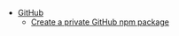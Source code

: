 - [GitHub](/github)
  - [Create a private GitHub npm package](/github/create-github-npm-package.md)
